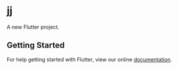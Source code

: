 # jj

A new Flutter project.

## Getting Started

For help getting started with Flutter, view our online
[documentation](https://flutter.io/).

